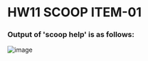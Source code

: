 # HW11 SCOOP ITEM-01

### Output of 'scoop help' is as follows:

![image](https://cloud.githubusercontent.com/assets/25064372/24781227/979a876c-1b03-11e7-936e-11e771276aaf.png)
